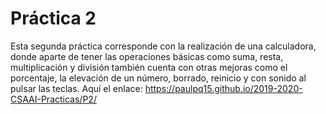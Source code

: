 # Práctica 2

Esta segunda práctica corresponde con la realización de una calculadora, donde aparte de tener las operaciones básicas como suma, resta, multiplicación y división también cuenta con otras mejoras como el porcentaje, la elevación de un número, borrado, reinicio y con sonido al pulsar las teclas. Aquí el enlace: https://paulpq15.github.io/2019-2020-CSAAI-Practicas/P2/
